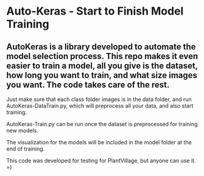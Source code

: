 # Auto-Keras - Start to Finish Model Training
## AutoKeras is a library developed to automate the model selection process. This repo makes it even easier to train a model, all you give is the dataset, how long you want to train, and what size images you want. The code takes care of the rest.

Just make sure that each class folder images is in the data folder, and run AutoKeras-DataTrain.py, which will preprocess all your data, and also start training. 

AutoKeras-Train.py can be run once the dataset is preprocessed for training new models. 

The visualization for the models will be included in the model folder at the end of training.

This code was developed for testing for PlantVillage, but anyone can use it. =)
